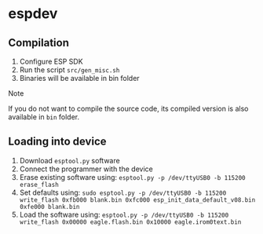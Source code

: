 # espdev

## Compilation
1. Configure ESP SDK
2. Run the script `src/gen_misc.sh`
3. Binaries will be available in bin folder
> [!NOTE]
> If you do not want to compile the source code, its compiled version is also available in `bin` folder.

## Loading into device
1. Download `esptool.py` software
2. Connect the programmer with the device
3. Erase existing software using: `esptool.py -p /dev/ttyUSB0 -b 115200 erase_flash`
4. Set defaults using: `sudo esptool.py -p /dev/ttyUSB0 -b 115200 write_flash 0xfb000 blank.bin 0xfc000 esp_init_data_default_v08.bin 0xfe000 blank.bin`
5. Load the software using: `esptool.py -p /dev/ttyUSB0 -b 115200 write_flash 0x00000 eagle.flash.bin 0x10000 eagle.irom0text.bin`
